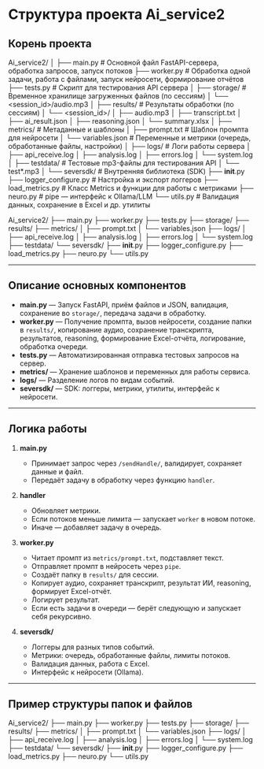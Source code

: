 # Структура проекта Ai_service2

## Корень проекта

Ai_service2/ │ ├── main.py # Основной файл FastAPI-сервера, обработка запросов, запуск потоков ├── worker.py # Обработка одной задачи, работа с файлами, запуск нейросети, формирование отчётов ├── tests.py # Скрипт для тестирования API сервера │ ├── storage/ # Временное хранилище загруженных файлов (по сессиям) │ └── <session_id>/audio.mp3 │ ├── results/ # Результаты обработки (по сессиям) │ └── <session_id>/ │ ├── audio.mp3 │ ├── transcript.txt │ ├── ai_result.json │ ├── reasoning.json │ └── summary.xlsx │ ├── metrics/ # Метаданные и шаблоны │ ├── prompt.txt # Шаблон промпта для нейросети │ └── variables.json # Переменные и метрики (очередь, обработанные файлы, настройки) │ ├── logs/ # Логи работы сервера │ ├── api_receive.log │ ├── analysis.log │ ├── errors.log │ └── system.log │ ├── testdata/ # Тестовые mp3-файлы для тестирования API │ └── test*.mp3 │ └── seversdk/ # Внутренняя библиотека (SDK) ├── __init__.py ├── logger_configure.py # Настройка и экспорт логгеров ├── load_metrics.py # Класс Metrics и функции для работы с метриками ├── neuro.py # pipe — интерфейс к Ollama/LLM └── utils.py # Валидация данных, сохранение в Excel и др. утилиты

Ai_service2/ ├── main.py ├── worker.py ├── tests.py ├── storage/ ├── results/ ├── metrics/ │ ├── prompt.txt │ └── variables.json ├── logs/ │ ├── api_receive.log │ ├── analysis.log │ ├── errors.log │ └── system.log ├── testdata/ └── seversdk/ ├── __init__.py ├── logger_configure.py ├── load_metrics.py ├── neuro.py └── utils.py



---

## Описание основных компонентов

- **main.py** — Запуск FastAPI, приём файлов и JSON, валидация, сохранение во `storage/`, передача задачи в обработку.
- **worker.py** — Получение промпта, вызов нейросети, создание папки в `results/`, копирование аудио, сохранение транскрипта, результатов, reasoning, формирование Excel-отчёта, логирование, обработка очереди.
- **tests.py** — Автоматизированная отправка тестовых запросов на сервер.
- **metrics/** — Хранение шаблонов и переменных для работы сервиса.
- **logs/** — Разделение логов по видам событий.
- **seversdk/** — SDK: логгеры, метрики, утилиты, интерфейс к нейросети.

---

## Логика работы

1. **main.py**  
   - Принимает запрос через `/sendHandle/`, валидирует, сохраняет данные и файл.
   - Передаёт задачу в обработку через функцию `handler`.

2. **handler**  
   - Обновляет метрики.
   - Если потоков меньше лимита — запускает `worker` в новом потоке.
   - Иначе — добавляет задачу в очередь.

3. **worker.py**  
   - Читает промпт из `metrics/prompt.txt`, подставляет текст.
   - Отправляет промпт в нейросеть через `pipe`.
   - Создаёт папку в `results/` для сессии.
   - Копирует аудио, сохраняет транскрипт, результат ИИ, reasoning, формирует Excel-отчёт.
   - Логирует результат.
   - Если есть задачи в очереди — берёт следующую и запускает себя рекурсивно.

4. **seversdk/**  
   - Логгеры для разных типов событий.
   - Метрики: очередь, обработанные файлы, лимиты потоков.
   - Валидация данных, работа с Excel.
   - Интерфейс к нейросети (Ollama).

---

## Пример структуры папок и файлов

Ai_service2/ ├── main.py ├── worker.py ├── tests.py ├── storage/ ├── results/ ├── metrics/ │ ├── prompt.txt │ └── variables.json ├── logs/ │ ├── api_receive.log │ ├── analysis.log │ ├── errors.log │ └── system.log ├── testdata/ └── seversdk/ ├── __init__.py ├── logger_configure.py ├── load_metrics.py ├── neuro.py └── utils.py

